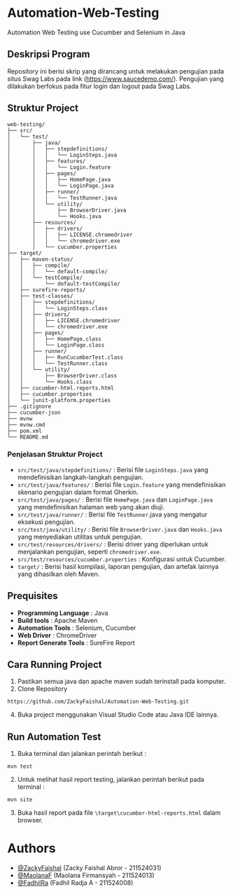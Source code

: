 # Automation-Web-Testing
Automation Web Testing use Cucumber and Selenium in Java

## Deskripsi Program
  Repository ini berisi skrip yang dirancang untuk melakukan pengujian pada situs Swag Labs pada link (https://www.saucedemo.com/). Pengujian yang dilakukan berfokus pada fitur login dan logout pada Swag Labs. 

## Struktur Project
```
web-testing/
├── src/
│   └── test/
│       ├── java/
│       │   ├── stepdefinitions/
│       │   │   └── LoginSteps.java
│       │   ├── features/
│       │   │   └── Login.feature
│       │   ├── pages/
│       │   │   ├── HomePage.java
│       │   │   └── LoginPage.java
│       │   ├── runner/
│       │   │   └── TestRunner.java
│       │   └── utility/
│       │       ├── BrowserDriver.java
│       │       └── Hooks.java
│       ├── resources/
│       │   ├── drivers/
│       │   │   ├── LICENSE.chromedriver
│       │   │   └── chromedriver.exe
│       │   └── cucumber.properties
├── target/
│   ├── maven-status/
│   │   ├── compile/
│   │   │   └── default-compile/
│   │   └── testCompile/
│   │       └── default-testCompile/
│   ├── surefire-reports/
│   ├── test-classes/
│   │   ├── stepdefinitions/
│   │   │   └── LoginSteps.class
│   │   ├── drivers/
│   │   │   ├── LICENSE.chromedriver
│   │   │   └── chromedriver.exe
│   │   ├── pages/
│   │   │   ├── HomePage.class
│   │   │   └── LoginPage.class
│   │   ├── runner/
│   │   │   ├── RunCucumberTest.class
│   │   │   └── TestRunner.class
│   │   └── utility/
│   │       ├── BrowserDriver.class
│   │       └── Hooks.class
│   ├── cucumber-html.reports.html
│   ├── cucumber.properties
│   └── junit-platform.properties
├── .gitignore
├── cucumber-json
├── mvnw
├── mvnw.cmd
├── pom.xml
└── README.md
```
### Penjelasan Struktur Project
- `src/test/java/stepdefinitions/` : Berisi file `LoginSteps.java` yang mendefinisikan langkah-langkah pengujian.
- `src/test/java/features/` : Berisi file `Login.feature` yang mendefinisikan skenario pengujian dalam format Gherkin.
- `src/test/java/pages/` : Berisi file `HomePage.java` dan `LoginPage.java` yang mendefinisikan halaman web yang akan diuji.
- `src/test/java/runner/` : Berisi file `TestRunner`.java yang mengatur eksekusi pengujian.
- `src/test/java/utility/` : Berisi file `BrowserDriver.java` dan `Hooks.java` yang menyediakan utilitas untuk pengujian.
- `src/test/resources/drivers/` : Berisi driver yang diperlukan untuk menjalankan pengujian, seperti `chromedriver.exe`.
- `src/test/resources/cucumber.properties` : Konfigurasi untuk Cucumber.
- `target/` : Berisi hasil kompilasi, laporan pengujian, dan artefak lainnya yang dihasilkan oleh Maven.

## Prequisites 
- **Programming Language** : Java
- **Build tools** : Apache Maven
- **Automation Tools** : Selenium, Cucumber
- **Web Driver** : ChromeDriver
- **Report Generate Tools** : SureFire Report

## Cara Running Project
1. Pastikan semua java dan apache maven sudah terinstall pada komputer. 
2. Clone Repository 
```
https://github.com/ZackyFaishal/Automation-Web-Testing.git
```
4. Buka project menggunakan Visual Studio Code atau Java IDE lainnya.

## Run Automation Test
1. Buka terminal dan jalankan perintah berikut :
```
mvn test
```
2. Untuk melihat hasil report testing, jalankan perintah berikut pada terminal :
```
mvn site
```
3. Buka hasil report pada file `\target\cucumber-html-reports.html` dalam browser.

# Authors 
- [@ZackyFaishal](https://github.com/ZackyFaishal) (Zacky Faishal Abror - 211524031) 
- [@MaolanaF](https://github.com/MaolanaF) (Maolana Firmansyah - 211524013)
- [@FadhilRa](https://github.com/FadhilRa) (Fadhil Radja A - 211524008)


